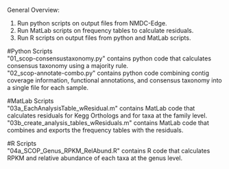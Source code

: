 General Overview:  
1. Run python scripts on output files from NMDC-Edge.
2. Run MatLab scripts on frequency tables to calculate residuals.
3. Run R scripts on output files from python and MatLab scripts. 

#Python Scripts  
"01_scop-consensustaxonomy.py" contains python code that calculates consensus taxonomy using a majority rule.  
"02_scop-annotate-combo.py" contains python code combining contig coverage information, functional annotations, and consensus taxonomy into a single file for each sample.  

#MatLab Scripts  
"03a_EachAnalysisTable_wResidual.m" contains MatLab code that calculates residuals for Kegg Orthologs and for taxa at the family level.   
"03b_create_analysis_tables_wResiduals.m" contains MatLab code that combines and exports the frequency tables with the residuals.    

#R Scripts  
"04a_SCOP_Genus_RPKM_RelAbund.R" contains R code that calculates RPKM and relative abundance of each taxa at the genus level.  

